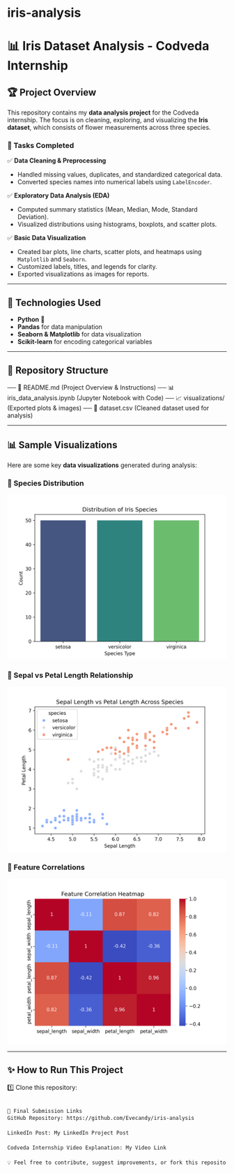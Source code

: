 # iris-analysis
# 📊 Iris Dataset Analysis - Codveda Internship

## 🏆 Project Overview
This repository contains my **data analysis project** for the Codveda internship. The focus is on cleaning, exploring, and visualizing the **Iris dataset**, which consists of flower measurements across three species.

### 🔹 Tasks Completed
✅ **Data Cleaning & Preprocessing**  
- Handled missing values, duplicates, and standardized categorical data.  
- Converted species names into numerical labels using `LabelEncoder`.  

✅ **Exploratory Data Analysis (EDA)**  
- Computed summary statistics (Mean, Median, Mode, Standard Deviation).  
- Visualized distributions using histograms, boxplots, and scatter plots.  

✅ **Basic Data Visualization**  
- Created bar plots, line charts, scatter plots, and heatmaps using `Matplotlib` and `Seaborn`.  
- Customized labels, titles, and legends for clarity.  
- Exported visualizations as images for reports.  

---

## 🚀 Technologies Used
- **Python** 🐍  
- **Pandas** for data manipulation  
- **Seaborn & Matplotlib** for data visualization  
- **Scikit-learn** for encoding categorical variables  

---

## 📂 Repository Structure
── 📜 README.md (Project Overview & Instructions)
── 📊 iris_data_analysis.ipynb (Jupyter Notebook with Code)
── 📈 visualizations/ (Exported plots & images)
── 📄 dataset.csv (Cleaned dataset used for analysis)


---

## 📊 Sample Visualizations
Here are some key **data visualizations** generated during analysis:

### 🔹 Species Distribution
![Bar Plot](visualizations/bar_plot_species_distribution.png)

### 🔹 Sepal vs Petal Length Relationship
![Scatter Plot](visualizations/scatter_plot_sepal_vs_petal.png)

### 🔹 Feature Correlations
![Heatmap](visualizations/heatmap_correlation.png)

---

## ✨ How to Run This Project
1️⃣ Clone this repository:  
   ```bash

🔗 Final Submission Links
GitHub Repository: https://github.com/Evecandy/iris-analysis

LinkedIn Post: My LinkedIn Project Post

Codveda Internship Video Explanation: My Video Link

💡 Feel free to contribute, suggest improvements, or fork this repository!

